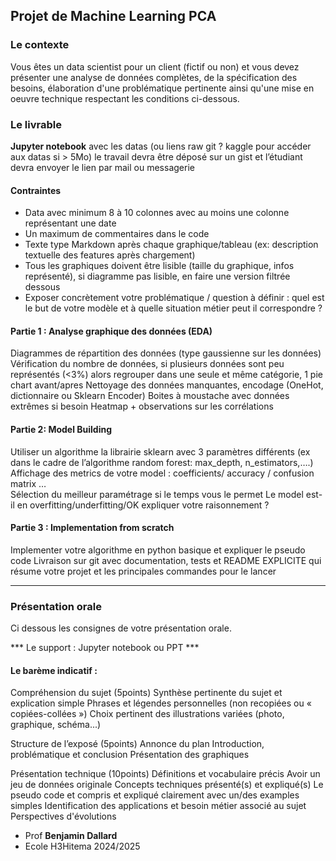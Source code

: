## Projet de Machine Learning    PCA

### Le contexte 

Vous êtes un data scientist pour un client (fictif ou non) et vous devez présenter une analyse de données complètes, de la spécification des besoins, élaboration d'une problématique pertinente ainsi qu'une mise en oeuvre technique respectant les conditions ci-dessous. 

### Le livrable 

**Jupyter notebook** avec les datas (ou liens raw git ? kaggle pour accéder aux datas si > 5Mo)
le travail devra être déposé sur un gist et l’étudiant devra envoyer le lien par mail ou messagerie


#### Contraintes 

- Data avec minimum 8 à 10 colonnes avec au moins une colonne représentant une date
- Un maximum de commentaires dans le code
- Texte type Markdown après chaque graphique/tableau (ex: description textuelle des features après chargement)
- Tous les graphiques doivent être lisible (taille du graphique, infos représenté), si diagramme pas lisible, en faire une version filtrée dessous
- Exposer concrètement votre problématique / question à définir : quel est le but de votre modèle et à quelle situation métier peut il correspondre ?

#### Partie 1 : Analyse graphique des données (EDA)

Diagrammes de répartition des données (type gaussienne sur les données)
Vérification du nombre de données, si plusieurs données sont peu représentés (<3%) alors regrouper dans une seule et même catégorie, 1 pie chart avant/apres
Nettoyage des données manquantes, encodage (OneHot, dictionnaire ou Sklearn Encoder)
Boites à moustache avec données extrêmes si besoin 
Heatmap + observations sur les corrélations


#### Partie 2: Model Building

Utiliser un algorithme la librairie sklearn avec 3 paramètres différents (ex dans le cadre de l’algorithme random forest: max_depth, n_estimators,….)
Affichage des metrics de votre model : coefficients/ accuracy / confusion matrix …  
Sélection du meilleur paramétrage si le temps vous le permet
Le model est-il en overfitting/underfitting/OK expliquer votre raisonnement ?
#### Partie 3 : Implementation from scratch 

Implementer votre algorithme en python basique et expliquer le pseudo code 
Livraison sur git avec documentation, tests et README EXPLICITE qui résume votre projet et les principales commandes pour le lancer
 
__________________________________________________________________________
 
### Présentation orale 
 
Ci dessous les consignes de votre présentation orale. 
 
*** Le support : Jupyter notebook ou PPT *** 
 
#### Le barème indicatif : 

Compréhension du sujet (5points)
Synthèse pertinente du sujet et explication simple 
Phrases et légendes personnelles (non recopiées ou « copiées-collées ») 
Choix pertinent des illustrations variées (photo, graphique, schéma...)  

Structure de l’exposé (5points)
Annonce du plan
Introduction, problématique et conclusion 
Présentation des graphiques

Présentation technique (10points)
Définitions et vocabulaire précis 
Avoir un jeu de données originale 
Concepts techniques présenté(s) et expliqué(s) 
Le pseudo code et compris et expliqué clairement avec un/des examples simples
Identification des applications et besoin métier associé au sujet 
Perspectives d'évolutions 


- Prof **Benjamin Dallard**
- Ecole H3Hitema  2024/2025
